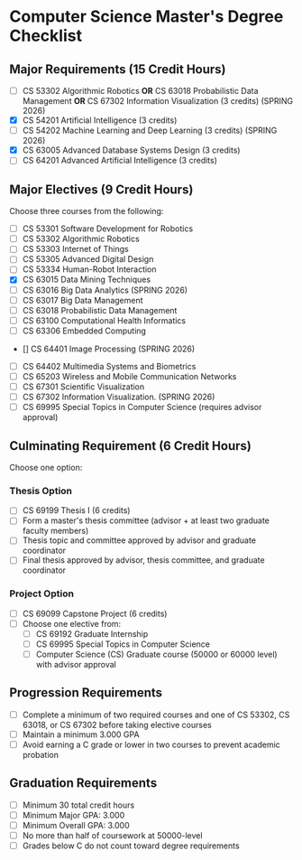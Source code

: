 # Computer Science Master's Degree Checklist

## Major Requirements (15 Credit Hours)
- [ ] CS 53302 Algorithmic Robotics **OR** CS 63018 Probabilistic Data Management **OR** CS 67302 Information Visualization (3 credits) (SPRING 2026)
- [X] CS 54201 Artificial Intelligence (3 credits)
- [ ] CS 54202 Machine Learning and Deep Learning (3 credits) (SPRING 2026)
- [X] CS 63005 Advanced Database Systems Design (3 credits)
- [ ] CS 64201 Advanced Artificial Intelligence (3 credits)

## Major Electives (9 Credit Hours)
Choose three courses from the following:
- [ ] CS 53301 Software Development for Robotics
- [ ] CS 53302 Algorithmic Robotics
- [ ] CS 53303 Internet of Things
- [ ] CS 53305 Advanced Digital Design
- [ ] CS 53334 Human-Robot Interaction
- [X] CS 63015 Data Mining Techniques
- [ ] CS 63016 Big Data Analytics (SPRING 2026)
- [ ] CS 63017 Big Data Management
- [ ] CS 63018 Probabilistic Data Management
- [ ] CS 63100 Computational Health Informatics
- [ ] CS 63306 Embedded Computing
- [] CS 64401 Image Processing (SPRING 2026)
- [ ] CS 64402 Multimedia Systems and Biometrics
- [ ] CS 65203 Wireless and Mobile Communication Networks
- [ ] CS 67301 Scientific Visualization
- [ ] CS 67302 Information Visualization. (SPRING 2026)
- [ ] CS 69995 Special Topics in Computer Science (requires advisor approval)

## Culminating Requirement (6 Credit Hours)
Choose one option:

### Thesis Option
- [ ] CS 69199 Thesis I (6 credits)
- [ ] Form a master's thesis committee (advisor + at least two graduate faculty members)
- [ ] Thesis topic and committee approved by advisor and graduate coordinator
- [ ] Final thesis approved by advisor, thesis committee, and graduate coordinator

### Project Option
- [ ] CS 69099 Capstone Project (6 credits)
- [ ] Choose one elective from:
  - [ ] CS 69192 Graduate Internship
  - [ ] CS 69995 Special Topics in Computer Science
  - [ ] Computer Science (CS) Graduate course (50000 or 60000 level) with advisor approval

## Progression Requirements
- [ ] Complete a minimum of two required courses and one of CS 53302, CS 63018, or CS 67302 before taking elective courses
- [ ] Maintain a minimum 3.000 GPA
- [ ] Avoid earning a C grade or lower in two courses to prevent academic probation

## Graduation Requirements
- [ ] Minimum 30 total credit hours
- [ ] Minimum Major GPA: 3.000
- [ ] Minimum Overall GPA: 3.000
- [ ] No more than half of coursework at 50000-level
- [ ] Grades below C do not count toward degree requirements